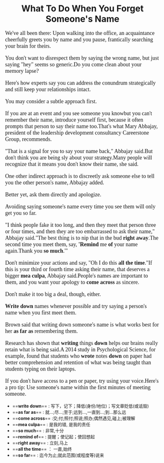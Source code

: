 # <center> What To Do When You Forget Someone's Name

<div style="font-family: Georgia, serif; font-size: 18px;">
We've all been there: Upon walking into the office, an acquaintance cheerfully greets you by name and you pause, frantically searching your brain for theirs.

You don't want to disrespect them by saying the wrong name, but just saying "hey" seems so generic.Do you come clean about your memory lapse?

Here's how experts say you can address the conundrum strategically and still keep your relationships intact.

You may consider a subtle approach first.

If you are at an event and you see someone you knowbut you can't remember their name, introduce yourself first, because it often prompts that person to say their name too.That's what Mary Abbajay, president of the leadership development consultancy Careerstone Group, recommends.

"That is a signal for you to say your name back," Abbajay said.But don't think you are being sly about your strategy.Many people will recognize that it means you don't know their name, she said.

One other indirect approach is to discreetly ask someone else to tell you the other person's name, Abbajay added.

Better yet, ask them directly and apologize.

Avoiding saying someone's name every time you see them will only get you so far.

"I think people fake it too long, and then they meet that person three or four times, and then they are too embarrassed to ask their name," Abbajay said."The best thing is to nip that in the bud <strong>right away</strong>.The second time you meet them, say, <strong>'Remind</strong> me <strong>of</strong> your name again.Thank you <strong>so much</strong>.'"

Don't minimize your actions and say, "Oh I do this <strong>all the time</strong>."If this is your third or fourth time asking their name, that deserves a bigger <strong>mea culpa</strong>, Abbajay said.People's names are important to them, and you want your apology to <strong>come across</strong> as sincere.

Don't make it too big a deal, though, either.

<strong>Write down</strong> names whenever possible and try saying a person's name when you first meet them.

Brown said that writing down someone's name is what works best for her <strong>as far as</strong> remembering them.

Research has shown that <strong>writing</strong> things <strong>down</strong> helps our brains really retain what is being said.A 2014 study in Psychological Science, for example, found that students who <strong>wrote</strong> notes <strong>down</strong> on paper had better comprehension and retention of what was being taught than students typing on their laptops.

If you don't have access to a pen or paper, try using your voice.Here's a pro tip: Use someone's name within the first minutes of meeting someone.
</div>

- ==**write down**== : 写下，记下；降低(身份/地位)；写文章贬低(或诋毁)
- ==**as far as**== : 就…;尽…;至于;远到…,一直到…;到…那么远
- ==**come across**== :交;付;照付;照说;照办;偶然遇见,碰上;被理解
- ==**mea culpa**== : 是我的错, 是我的责任
- ==**so much**== : 非常,十分
- ==**remind of**== : 提醒；使记起；使回想起
- ==**right away**== : 立刻,马上
- ==**all the time**== ： 一直,始终
- ==**so far**== : 迄今为止;就此范围(或程度等)说来